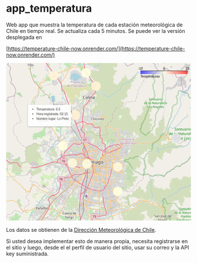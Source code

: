 # app_temperatura
Web app que muestra la temperatura de cada estación meteorológica de Chile en tiempo real. Se actualiza cada 5 minutos. Se puede ver la versión desplegada en 

[https://temperature-chile-now.onrender.com/](https://temperature-chile-now.onrender.com/)

![alt text](https://github.com/kkauffmannf/app_temperatura/blob/aca9428b9fde27f9419e8856a356a0f3c2e1377e/preview.png)

Los datos se obtienen de la [Dirección Meteorológica de Chile](https://climatologia.meteochile.gob.cl/application/documentacion/getDocumento/1). 

Si usted desea implementar esto de manera propia, necesita registrarse en el sitio y luego, desde el el perfil de usuario del sitio, usar su correo y la API key suministrada.
